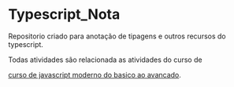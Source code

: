 # Typescript_Nota

<p>Repositorio criado para anotação de tipagens e outros recursos do typescript.</p>
<p>Todas atividades são relacionada as atividades do curso de</p> <a href="https://www.udemy.com/course/curso-de-javascript-moderno-do-basico-ao-avancado">curso de javascript moderno do basico ao avancado</a>.
